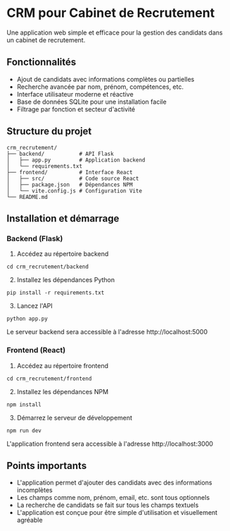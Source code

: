 # CRM pour Cabinet de Recrutement

Une application web simple et efficace pour la gestion des candidats dans un cabinet de recrutement.

## Fonctionnalités

- Ajout de candidats avec informations complètes ou partielles
- Recherche avancée par nom, prénom, compétences, etc.
- Interface utilisateur moderne et réactive
- Base de données SQLite pour une installation facile
- Filtrage par fonction et secteur d'activité

## Structure du projet

```
crm_recrutement/
├── backend/           # API Flask
│   ├── app.py         # Application backend
│   └── requirements.txt
├── frontend/          # Interface React
│   ├── src/           # Code source React
│   ├── package.json   # Dépendances NPM
│   └── vite.config.js # Configuration Vite
└── README.md
```

## Installation et démarrage

### Backend (Flask)

1. Accédez au répertoire backend
```
cd crm_recrutement/backend
```

2. Installez les dépendances Python
```
pip install -r requirements.txt
```

3. Lancez l'API
```
python app.py
```
Le serveur backend sera accessible à l'adresse http://localhost:5000

### Frontend (React)

1. Accédez au répertoire frontend
```
cd crm_recrutement/frontend
```

2. Installez les dépendances NPM
```
npm install
```

3. Démarrez le serveur de développement
```
npm run dev
```
L'application frontend sera accessible à l'adresse http://localhost:3000

## Points importants

- L'application permet d'ajouter des candidats avec des informations incomplètes
- Les champs comme nom, prénom, email, etc. sont tous optionnels
- La recherche de candidats se fait sur tous les champs textuels
- L'application est conçue pour être simple d'utilisation et visuellement agréable
